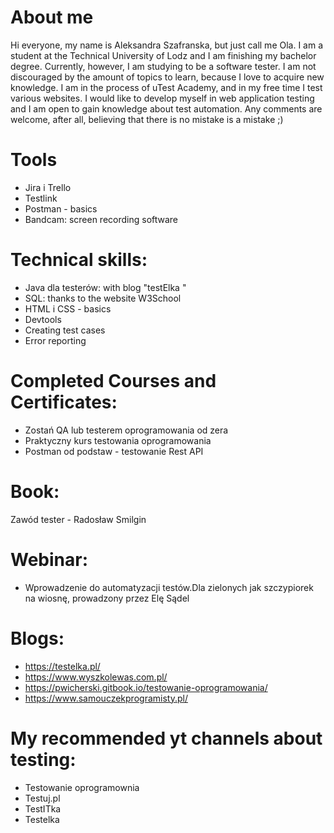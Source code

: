 # About me
Hi everyone, my name is Aleksandra Szafranska, but just call me Ola. I am a student at the Technical University of Lodz and I am finishing my bachelor degree. Currently, however, I am studying to be a software tester. I am not discouraged by the amount of topics to learn, because I love to acquire new knowledge. I am in the process of uTest Academy, and in my free time I test various websites. I would like to develop myself in web application testing and I am open to gain knowledge about test automation. Any comments are welcome, after all, believing that there is no mistake is a mistake ;)

# Tools
- Jira i Trello
- Testlink
- Postman - basics
- Bandcam: screen recording software

# Technical skills:
- Java dla testerów: with blog "testElka " 
- SQL: thanks to the website W3School 
- HTML i CSS - basics
- Devtools
- Creating test cases
- Error reporting

# Completed Courses and Certificates:
- Zostań QA lub testerem oprogramowania od zera
- Praktyczny kurs testowania oprogramowania
- Postman od podstaw - testowanie Rest API

# Book:
Zawód tester - Radosław Smilgin

# Webinar:
- Wprowadzenie do automatyzacji testów.Dla zielonych jak szczypiorek na wiosnę, prowadzony przez Elę Sądel

# Blogs: 
-  https://testelka.pl/
-  https://www.wyszkolewas.com.pl/
-  https://pwicherski.gitbook.io/testowanie-oprogramowania/
-  https://www.samouczekprogramisty.pl/

# My recommended yt channels about testing: 
- Testowanie oprogramownia 
- Testuj.pl
- TestITka 
- Testelka
